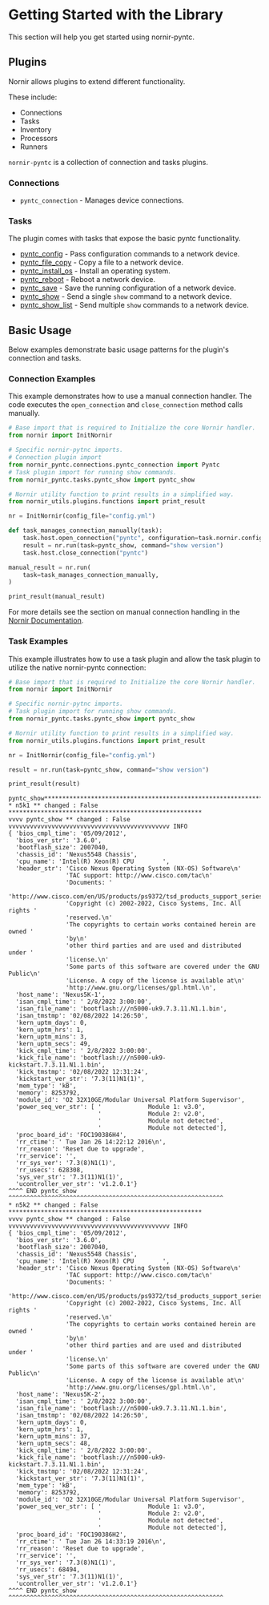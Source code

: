 # Getting Started with the Library

This section will help you get started using nornir-pyntc.

## Plugins

Nornir allows plugins to extend different functionality.

These include:
- Connections
- Tasks
- Inventory
- Processors
- Runners

`nornir-pyntc` is a collection of connection and tasks plugins.

### Connections

- `pyntc_connection` - Manages device connections.

### Tasks

The plugin comes with tasks that expose the basic pyntc functionality.

- [pyntc_config](https://github.com/networktocode/pyntc#config-commands) - Pass configuration commands to a network device.
- [pyntc_file_copy](https://github.com/networktocode/pyntc#copying-files) - Copy a file to a network device.
- [pyntc_install_os](https://github.com/networktocode/pyntc#installing-operating-systems) - Install an operating system.
- [pyntc_reboot](https://github.com/networktocode/pyntc#reboot) - Reboot a network device.
- [pyntc_save](https://github.com/networktocode/pyntc#save-configs) - Save the running configuration of a network device.
- [pyntc_show](https://github.com/networktocode/pyntc#sending-show-commands) - Send a single `show` command to a network device.
- [pyntc_show_list](https://github.com/networktocode/pyntc#sending-multiple-commands) - Send multiple `show` commands to a network device.


## Basic Usage

Below examples demonstrate basic usage patterns for the plugin's connection and tasks.

### Connection Examples

This example demonstrates how to use a manual connection handler. The code executes the `open_connection` and `close_connection` method calls manually.

```python
# Base import that is required to Initialize the core Nornir handler.
from nornir import InitNornir

# Specific nornir-pytnc imports.
# Connection plugin import
from nornir_pyntc.connections.pyntc_connection import Pyntc
# Task plugin import for running show commands.
from nornir_pyntc.tasks.pyntc_show import pyntc_show

# Nornir utility function to print results in a simplified way.
from nornir_utils.plugins.functions import print_result

nr = InitNornir(config_file="config.yml")

def task_manages_connection_manually(task):
    task.host.open_connection("pyntc", configuration=task.nornir.config)
    result = nr.run(task=pyntc_show, command="show version")
    task.host.close_connection("pyntc")

manual_result = nr.run(
    task=task_manages_connection_manually,
)

print_result(manual_result)

```

For more details see the section on manual connection handling in the [Nornir Documentation](https://nornir.readthedocs.io/en/latest/howto/handling_connections.html#Manually).

### Task Examples

This example illustrates how to use a task plugin and allow the task plugin to utilize the native nornir-pyntc connection:

```python
# Base import that is required to Initialize the core Nornir handler.
from nornir import InitNornir

# Specific nornir-pytnc imports.
# Task plugin import for running show commands.
from nornir_pyntc.tasks.pyntc_show import pyntc_show

# Nornir utility function to print results in a simplified way.
from nornir_utils.plugins.functions import print_result

nr = InitNornir(config_file="config.yml")

result = nr.run(task=pyntc_show, command="show version")

print_result(result)
```

```raw
pyntc_show**********************************************************************
* n5k1 ** changed : False ******************************************************
vvvv pyntc_show ** changed : False vvvvvvvvvvvvvvvvvvvvvvvvvvvvvvvvvvvvvvvvvvvvv INFO
{ 'bios_cmpl_time': '05/09/2012',
  'bios_ver_str': '3.6.0',
  'bootflash_size': 2007040,
  'chassis_id': 'Nexus5548 Chassis',
  'cpu_name': 'Intel(R) Xeon(R) CPU        ',
  'header_str': 'Cisco Nexus Operating System (NX-OS) Software\n'
                'TAC support: http://www.cisco.com/tac\n'
                'Documents: '
                'http://www.cisco.com/en/US/products/ps9372/tsd_products_support_series_home.html\n'
                'Copyright (c) 2002-2022, Cisco Systems, Inc. All rights '
                'reserved.\n'
                'The copyrights to certain works contained herein are owned '
                'by\n'
                'other third parties and are used and distributed under '
                'license.\n'
                'Some parts of this software are covered under the GNU Public\n'
                'License. A copy of the license is available at\n'
                'http://www.gnu.org/licenses/gpl.html.\n',
  'host_name': 'Nexus5K-1',
  'isan_cmpl_time': ' 2/8/2022 3:00:00',
  'isan_file_name': 'bootflash:///n5000-uk9.7.3.11.N1.1.bin',
  'isan_tmstmp': '02/08/2022 14:26:50',
  'kern_uptm_days': 0,
  'kern_uptm_hrs': 1,
  'kern_uptm_mins': 3,
  'kern_uptm_secs': 49,
  'kick_cmpl_time': ' 2/8/2022 3:00:00',
  'kick_file_name': 'bootflash:///n5000-uk9-kickstart.7.3.11.N1.1.bin',
  'kick_tmstmp': '02/08/2022 12:31:24',
  'kickstart_ver_str': '7.3(11)N1(1)',
  'mem_type': 'kB',
  'memory': 8253792,
  'module_id': 'O2 32X10GE/Modular Universal Platform Supervisor',
  'power_seq_ver_str': [ '             Module 1: v3.0',
                         '             Module 2: v2.0',
                         '             Module not detected',
                         '             Module not detected'],
  'proc_board_id': 'FOC190386H4',
  'rr_ctime': ' Tue Jan 26 14:22:12 2016\n',
  'rr_reason': 'Reset due to upgrade',
  'rr_service': '',
  'rr_sys_ver': '7.3(8)N1(1)',
  'rr_usecs': 628308,
  'sys_ver_str': '7.3(11)N1(1)',
  'ucontroller_ver_str': 'v1.2.0.1'}
^^^^ END pyntc_show ^^^^^^^^^^^^^^^^^^^^^^^^^^^^^^^^^^^^^^^^^^^^^^^^^^^^^^^^^^^^
* n5k2 ** changed : False ******************************************************
vvvv pyntc_show ** changed : False vvvvvvvvvvvvvvvvvvvvvvvvvvvvvvvvvvvvvvvvvvvvv INFO
{ 'bios_cmpl_time': '05/09/2012',
  'bios_ver_str': '3.6.0',
  'bootflash_size': 2007040,
  'chassis_id': 'Nexus5548 Chassis',
  'cpu_name': 'Intel(R) Xeon(R) CPU        ',
  'header_str': 'Cisco Nexus Operating System (NX-OS) Software\n'
                'TAC support: http://www.cisco.com/tac\n'
                'Documents: '
                'http://www.cisco.com/en/US/products/ps9372/tsd_products_support_series_home.html\n'
                'Copyright (c) 2002-2022, Cisco Systems, Inc. All rights '
                'reserved.\n'
                'The copyrights to certain works contained herein are owned '
                'by\n'
                'other third parties and are used and distributed under '
                'license.\n'
                'Some parts of this software are covered under the GNU Public\n'
                'License. A copy of the license is available at\n'
                'http://www.gnu.org/licenses/gpl.html.\n',
  'host_name': 'Nexus5K-2',
  'isan_cmpl_time': ' 2/8/2022 3:00:00',
  'isan_file_name': 'bootflash:///n5000-uk9.7.3.11.N1.1.bin',
  'isan_tmstmp': '02/08/2022 14:26:50',
  'kern_uptm_days': 0,
  'kern_uptm_hrs': 1,
  'kern_uptm_mins': 37,
  'kern_uptm_secs': 48,
  'kick_cmpl_time': ' 2/8/2022 3:00:00',
  'kick_file_name': 'bootflash:///n5000-uk9-kickstart.7.3.11.N1.1.bin',
  'kick_tmstmp': '02/08/2022 12:31:24',
  'kickstart_ver_str': '7.3(11)N1(1)',
  'mem_type': 'kB',
  'memory': 8253792,
  'module_id': 'O2 32X10GE/Modular Universal Platform Supervisor',
  'power_seq_ver_str': [ '             Module 1: v3.0',
                         '             Module 2: v2.0',
                         '             Module not detected',
                         '             Module not detected'],
  'proc_board_id': 'FOC190386H2',
  'rr_ctime': ' Tue Jan 26 14:33:19 2016\n',
  'rr_reason': 'Reset due to upgrade',
  'rr_service': '',
  'rr_sys_ver': '7.3(8)N1(1)',
  'rr_usecs': 68494,
  'sys_ver_str': '7.3(11)N1(1)',
  'ucontroller_ver_str': 'v1.2.0.1'}
^^^^ END pyntc_show ^^^^^^^^^^^^^^^^^^^^^^^^^^^^^^^^^^^^^^^^^^^^^^^^^^^^^^^^^^^^
```
